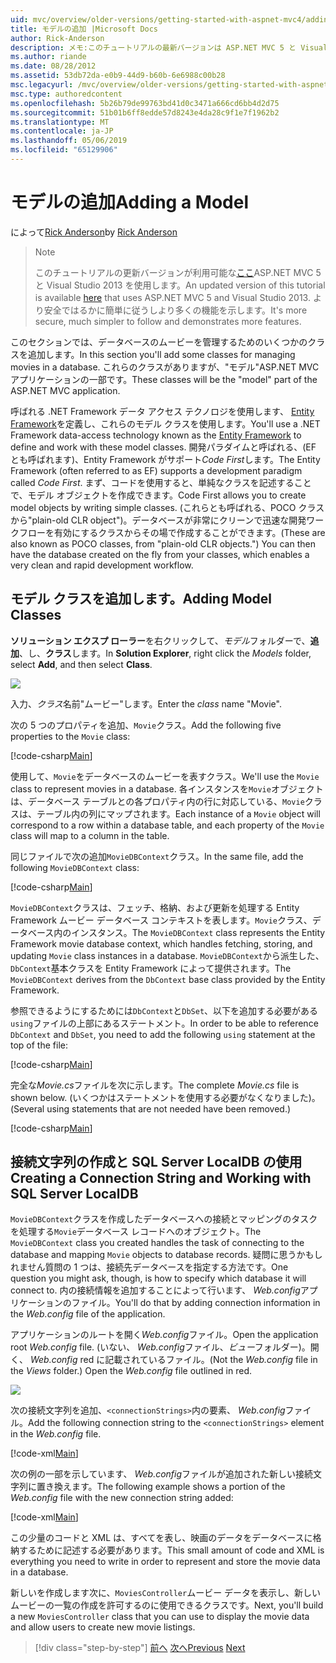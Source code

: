 ```yaml
---
uid: mvc/overview/older-versions/getting-started-with-aspnet-mvc4/adding-a-model
title: モデルの追加 |Microsoft Docs
author: Rick-Anderson
description: メモ:このチュートリアルの最新バージョンは ASP.NET MVC 5 と Visual Studio 2013 を使用します。 安全なはるかに簡単に従い、デモをお勧めしています.
ms.author: riande
ms.date: 08/28/2012
ms.assetid: 53db72da-e0b9-44d9-b60b-6e6988c00b28
msc.legacyurl: /mvc/overview/older-versions/getting-started-with-aspnet-mvc4/adding-a-model
msc.type: authoredcontent
ms.openlocfilehash: 5b26b79de99763bd41d0c3471a666cd6bb4d2d75
ms.sourcegitcommit: 51b01b6ff8edde57d8243e4da28c9f1e7f1962b2
ms.translationtype: MT
ms.contentlocale: ja-JP
ms.lasthandoff: 05/06/2019
ms.locfileid: "65129906"
---
```

# <a name="adding-a-model"></a><span data-ttu-id="b035c-104">モデルの追加</span><span class="sxs-lookup"><span data-stu-id="b035c-104">Adding a Model</span></span>

<span data-ttu-id="b035c-105">によって[Rick Anderson]((https://twitter.com/RickAndMSFT))</span><span class="sxs-lookup"><span data-stu-id="b035c-105">by [Rick Anderson]((https://twitter.com/RickAndMSFT))</span></span>

> > [!NOTE]
> > <span data-ttu-id="b035c-106">このチュートリアルの更新バージョンが利用可能な[ここ](../../getting-started/introduction/getting-started.md)ASP.NET MVC 5 と Visual Studio 2013 を使用します。</span><span class="sxs-lookup"><span data-stu-id="b035c-106">An updated version of this tutorial is available [here](../../getting-started/introduction/getting-started.md) that uses ASP.NET MVC 5 and Visual Studio 2013.</span></span> <span data-ttu-id="b035c-107">より安全ではるかに簡単に従うしより多くの機能を示します。</span><span class="sxs-lookup"><span data-stu-id="b035c-107">It's more secure, much simpler to follow and demonstrates more features.</span></span>

<span data-ttu-id="b035c-108">このセクションでは、データベースのムービーを管理するためのいくつかのクラスを追加します。</span><span class="sxs-lookup"><span data-stu-id="b035c-108">In this section you'll add some classes for managing movies in a database.</span></span> <span data-ttu-id="b035c-109">これらのクラスがありますが、&quot;モデル&quot;ASP.NET MVC アプリケーションの一部です。</span><span class="sxs-lookup"><span data-stu-id="b035c-109">These classes will be the &quot;model&quot; part of the ASP.NET MVC application.</span></span>

<span data-ttu-id="b035c-110">呼ばれる .NET Framework データ アクセス テクノロジを使用します、 [Entity Framework](https://msdn.microsoft.com/library/bb399572(VS.110).aspx)を定義し、これらのモデル クラスを使用します。</span><span class="sxs-lookup"><span data-stu-id="b035c-110">You'll use a .NET Framework data-access technology known as the [Entity Framework](https://msdn.microsoft.com/library/bb399572(VS.110).aspx) to define and work with these model classes.</span></span> <span data-ttu-id="b035c-111">開発パラダイムと呼ばれる、(EF とも呼ばれます)、Entity Framework がサポート*Code First*します。</span><span class="sxs-lookup"><span data-stu-id="b035c-111">The Entity Framework (often referred to as EF) supports a development paradigm called *Code First*.</span></span> <span data-ttu-id="b035c-112">まず、コードを使用すると、単純なクラスを記述することで、モデル オブジェクトを作成できます。</span><span class="sxs-lookup"><span data-stu-id="b035c-112">Code First allows you to create model objects by writing simple classes.</span></span> <span data-ttu-id="b035c-113">(これらとも呼ばれる、POCO クラスから&quot;plain-old CLR object&quot;)。データベースが非常にクリーンで迅速な開発ワークフローを有効にするクラスからその場で作成することができます。</span><span class="sxs-lookup"><span data-stu-id="b035c-113">(These are also known as POCO classes, from &quot;plain-old CLR objects.&quot;) You can then have the database created on the fly from your classes, which enables a very clean and rapid development workflow.</span></span>

## <a name="adding-model-classes"></a><span data-ttu-id="b035c-114">モデル クラスを追加します。</span><span class="sxs-lookup"><span data-stu-id="b035c-114">Adding Model Classes</span></span>

<span data-ttu-id="b035c-115">**ソリューション エクスプ ローラー**を右クリックして、*モデル*フォルダーで、**追加**、し、**クラス**します。</span><span class="sxs-lookup"><span data-stu-id="b035c-115">In **Solution Explorer**, right click the *Models* folder, select **Add**, and then select **Class**.</span></span>

![](adding-a-model/_static/image1.png)

<span data-ttu-id="b035c-116">入力、*クラス*名前&quot;ムービー&quot;します。</span><span class="sxs-lookup"><span data-stu-id="b035c-116">Enter the *class* name &quot;Movie&quot;.</span></span>

<span data-ttu-id="b035c-117">次の 5 つのプロパティを追加、`Movie`クラス。</span><span class="sxs-lookup"><span data-stu-id="b035c-117">Add the following five properties to the `Movie` class:</span></span>

[!code-csharp[Main](adding-a-model/samples/sample1.cs)]

<span data-ttu-id="b035c-118">使用して、`Movie`をデータベースのムービーを表すクラス。</span><span class="sxs-lookup"><span data-stu-id="b035c-118">We'll use the `Movie` class to represent movies in a database.</span></span> <span data-ttu-id="b035c-119">各インスタンスを`Movie`オブジェクトは、データベース テーブルとの各プロパティ内の行に対応している、`Movie`クラスは、テーブル内の列にマップされます。</span><span class="sxs-lookup"><span data-stu-id="b035c-119">Each instance of a `Movie` object will correspond to a row within a database table, and each property of the `Movie` class will map to a column in the table.</span></span>

<span data-ttu-id="b035c-120">同じファイルで次の追加`MovieDBContext`クラス。</span><span class="sxs-lookup"><span data-stu-id="b035c-120">In the same file, add the following `MovieDBContext` class:</span></span>

[!code-csharp[Main](adding-a-model/samples/sample2.cs)]

<span data-ttu-id="b035c-121">`MovieDBContext`クラスは、フェッチ、格納、および更新を処理する Entity Framework ムービー データベース コンテキストを表します。`Movie`クラス、データベース内のインスタンス。</span><span class="sxs-lookup"><span data-stu-id="b035c-121">The `MovieDBContext` class represents the Entity Framework movie database context, which handles fetching, storing, and updating `Movie` class instances in a database.</span></span> <span data-ttu-id="b035c-122">`MovieDBContext`から派生した、`DbContext`基本クラスを Entity Framework によって提供されます。</span><span class="sxs-lookup"><span data-stu-id="b035c-122">The `MovieDBContext` derives from the `DbContext` base class provided by the Entity Framework.</span></span>

<span data-ttu-id="b035c-123">参照できるようにするためには`DbContext`と`DbSet`、以下を追加する必要がある`using`ファイルの上部にあるステートメント。</span><span class="sxs-lookup"><span data-stu-id="b035c-123">In order to be able to reference `DbContext` and `DbSet`, you need to add the following `using` statement at the top of the file:</span></span>

[!code-csharp[Main](adding-a-model/samples/sample3.cs)]

<span data-ttu-id="b035c-124">完全な*Movie.cs*ファイルを次に示します。</span><span class="sxs-lookup"><span data-stu-id="b035c-124">The complete *Movie.cs* file is shown below.</span></span> <span data-ttu-id="b035c-125">(いくつかはステートメントを使用する必要がなくなりました)。</span><span class="sxs-lookup"><span data-stu-id="b035c-125">(Several using statements that are not needed have been removed.)</span></span>

[!code-csharp[Main](adding-a-model/samples/sample4.cs)]

## <a name="creating-a-connection-string-and-working-with-sql-server-localdb"></a><span data-ttu-id="b035c-126">接続文字列の作成と SQL Server LocalDB の使用</span><span class="sxs-lookup"><span data-stu-id="b035c-126">Creating a Connection String and Working with SQL Server LocalDB</span></span>

<span data-ttu-id="b035c-127">`MovieDBContext`クラスを作成したデータベースへの接続とマッピングのタスクを処理する`Movie`データベース レコードへのオブジェクト。</span><span class="sxs-lookup"><span data-stu-id="b035c-127">The `MovieDBContext` class you created handles the task of connecting to the database and mapping `Movie` objects to database records.</span></span> <span data-ttu-id="b035c-128">疑問に思うかもしれません質問の 1 つは、接続先データベースを指定する方法です。</span><span class="sxs-lookup"><span data-stu-id="b035c-128">One question you might ask, though, is how to specify which database it will connect to.</span></span> <span data-ttu-id="b035c-129">内の接続情報を追加することによって行います、 *Web.config*アプリケーションのファイル。</span><span class="sxs-lookup"><span data-stu-id="b035c-129">You'll do that by adding connection information in the *Web.config* file of the application.</span></span>

<span data-ttu-id="b035c-130">アプリケーションのルートを開く*Web.config*ファイル。</span><span class="sxs-lookup"><span data-stu-id="b035c-130">Open the application root *Web.config* file.</span></span> <span data-ttu-id="b035c-131">(いない、 *Web.config*ファイル、*ビュー*フォルダー)。開く、 *Web.config* red に記載されているファイル。</span><span class="sxs-lookup"><span data-stu-id="b035c-131">(Not the *Web.config* file in the *Views* folder.) Open the *Web.config* file outlined in red.</span></span>

![](adding-a-model/_static/image2.png)

<span data-ttu-id="b035c-132">次の接続文字列を追加、`<connectionStrings>`内の要素、 *Web.config*ファイル。</span><span class="sxs-lookup"><span data-stu-id="b035c-132">Add the following connection string to the `<connectionStrings>` element in the *Web.config* file.</span></span>

[!code-xml[Main](adding-a-model/samples/sample5.xml)]

<span data-ttu-id="b035c-133">次の例の一部を示しています、 *Web.config*ファイルが追加された新しい接続文字列に置き換えます。</span><span class="sxs-lookup"><span data-stu-id="b035c-133">The following example shows a portion of the *Web.config* file with the new connection string added:</span></span>

[!code-xml[Main](adding-a-model/samples/sample6.xml?highlight=6-9)]

<span data-ttu-id="b035c-134">この少量のコードと XML は、すべてを表し、映画のデータをデータベースに格納するために記述する必要があります。</span><span class="sxs-lookup"><span data-stu-id="b035c-134">This small amount of code and XML is everything you need to write in order to represent and store the movie data in a database.</span></span>

<span data-ttu-id="b035c-135">新しいを作成します次に、`MoviesController`ムービー データを表示し、新しいムービーの一覧の作成を許可するのに使用できるクラスです。</span><span class="sxs-lookup"><span data-stu-id="b035c-135">Next, you'll build a new `MoviesController` class that you can use to display the movie data and allow users to create new movie listings.</span></span>

> [!div class="step-by-step"]
> <span data-ttu-id="b035c-136">[前へ](adding-a-view.md)
> [次へ](accessing-your-models-data-from-a-controller.md)</span><span class="sxs-lookup"><span data-stu-id="b035c-136">[Previous](adding-a-view.md)
[Next](accessing-your-models-data-from-a-controller.md)</span></span>
